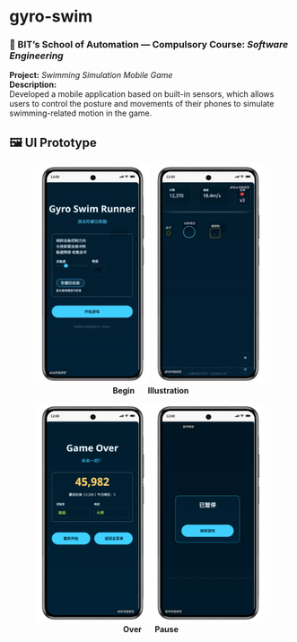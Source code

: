 # gyro-swim
### 📘 BIT’s School of Automation — Compulsory Course: *Software Engineering*

**Project:** *Swimming Simulation Mobile Game*  
**Description:**  
Developed a mobile application based on built-in sensors, which allows users to control the posture and movements of their phones to simulate swimming-related motion in the game.

## 🖼️ UI Prototype

<p align="center">
  <img src="UI%20Prototype/Begin.jpg" width="40%" />
  <img src="UI%20Prototype/Illustration.jpg" width="40%" />
  <br>
  <b>Begin</b> &nbsp;&nbsp;&nbsp;&nbsp; <b>Illustration</b>
</p>

<p align="center">
  <img src="UI%20Prototype/Over.png" width="40%" />
  <img src="UI%20Prototype/Pause.png" width="40%" />
  <br>
  <b>Over</b> &nbsp;&nbsp;&nbsp;&nbsp; <b>Pause</b>
</p>

